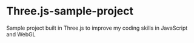 # Three.js-sample-project
Sample project built in Three.js to improve my coding skills in JavaScript and WebGL
